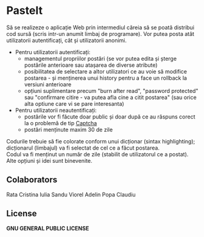 # PasteIt
Să se realizeze o aplicație Web prin intermediul căreia să se poată distribui cod sursă (scris intr-un anumit limbaj de programare). Vor putea posta atât utilizatorii autentificați, cât și utilizatorii anonimi.

-   Pentru utilizatorii autentificați:
    -   managementul propriilor postări (se vor putea edita și șterge postările anterioare sau atașarea de diverse atribute)
    -   posibilitatea de selectare a altor utilizatori ce au voie să modifice postarea - și menținerea unui history pentru a face un rollback la versiuni anterioare
    -   opțiuni suplimentare precum "burn after read", "password protected" sau "confirmare citire - va putea afla cine a citit postarea" (sau orice alta optiune care vi se pare interesanta)
-   Pentru utilizatorii neautentificați:
    -   postările vor fi făcute doar public și doar după ce au răspuns corect la o problemă de tip [Captcha](https://www.imperva.com/learn/application-security/what-is-captcha/)
    -   postări menținute maxim 30 de zile

Codurile trebuie să fie colorate conform unui dicționar (sintax highlighting); dicționarul (limbajul) va fi selectat de cel ce a făcut postarea.\
Codul va fi menținut un număr de zile (stabilit de utilizatorul ce a postat).\
Alte opțiuni și idei sunt binevenite.

## Colaborators
Rata Cristina Iulia
Sandu Viorel Adelin
Popa Claudiu

## License
**GNU GENERAL PUBLIC LICENSE**